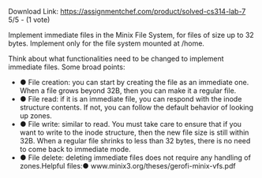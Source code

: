 Download Link: https://assignmentchef.com/product/solved-cs314-lab-7
<br>
5/5 - (1 vote)

Implement immediate files in the Minix File System, for files of size up to 32 bytes. Implement only for the file system mounted at /home.

Think about what functionalities need to be changed to implement immediate files. Some broad points:

<ul>

 <li>●  File creation: you can start by creating the file as an immediate one. When a file grows beyond 32B, then you can make it a regular file.</li>

 <li>●  File read: if it is an immediate file, you can respond with the inode structure contents. If not, you can follow the default behavior of looking up zones.</li>

 <li>●  File write: similar to read. You must take care to ensure that if you want to write to the inode structure, then the new file size is still within 32B. When a regular file shrinks to less than 32 bytes, there is no need to come back to immediate mode.</li>

 <li>●  File delete: deleting immediate files does not require any handling of zones.Helpful files:● www.minix3.org/theses/gerofi-minix-vfs.pdf</li>

</ul>